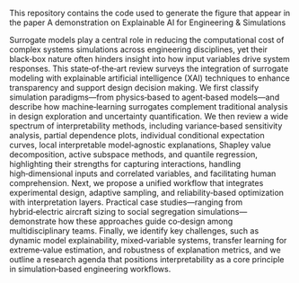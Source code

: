 This repository contains the code used to generate the figure that appear in the paper A demonstration on Explainable AI for Engineering & Simulations

Surrogate models play a central role in reducing the computational cost of complex systems simulations across engineering disciplines, yet their black‑box nature often hinders insight into how input variables drive system responses. This state‑of‑the‑art review surveys the integration of surrogate modeling with explainable artificial intelligence (XAI) techniques to enhance transparency and support design decision making. We first classify simulation paradigms—from physics‑based to agent‑based models—and describe how machine‑learning surrogates complement traditional analysis in design exploration and uncertainty quantification. We then review a wide spectrum of interpretability methods, including variance‑based sensitivity analysis, partial dependence plots, individual conditional expectation curves, local interpretable model‑agnostic explanations, Shapley value decomposition, active subspace methods, and quantile regression, highlighting their strengths for capturing interactions, handling high‑dimensional inputs and correlated variables, and facilitating human comprehension. Next, we propose a unified workflow that integrates experimental design, adaptive sampling, and reliability‑based optimization with interpretation layers. Practical case studies—ranging from hybrid‑electric aircraft sizing to social segregation simulations—demonstrate how these approaches guide co‑design among multidisciplinary teams. Finally, we identify key challenges, such as dynamic model explainability, mixed‑variable systems, transfer learning for extreme‑value estimation, and robustness of explanation metrics, and we outline a research agenda that positions interpretability as a core principle in simulation‑based engineering workflows.
